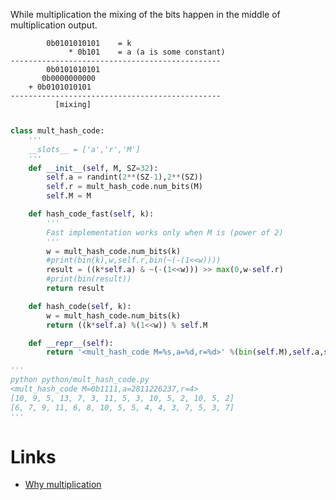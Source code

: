 
While multiplication the mixing of the bits happen in the middle of multiplication output.


```
        0b0101010101    = k
             * 0b101    = a (a is some constant)
-----------------------------------------------
        0b0101010101
       0b0000000000
    + 0b0101010101
-----------------------------------------------
          [mixing]
```

```python

class mult_hash_code:
    '''
    __slots__ = ['a','r','M']
    '''
    def __init__(self, M, SZ=32):
        self.a = randint(2**(SZ-1),2**(SZ))
        self.r = mult_hash_code.num_bits(M)
        self.M = M

    def hash_code_fast(self, k):
        '''
        Fast implementation works only when M is (power of 2)
        '''
        w = mult_hash_code.num_bits(k)
        #print(bin(k),w,self.r,bin(~(-(1<<w))))
        result = ((k*self.a) & ~(-(1<<w))) >> max(0,w-self.r)
        #print(bin(result))
        return result

    def hash_code(self, k):
        w = mult_hash_code.num_bits(k)
        return ((k*self.a) %(1<<w)) % self.M

    def __repr__(self):
        return '<mult_hash_code M=%s,a=%d,r=%d>' %(bin(self.M),self.a,self.r)

'''
python python/mult_hash_code.py
<mult_hash_code M=0b1111,a=2811226237,r=4>
[10, 9, 5, 13, 7, 3, 11, 5, 3, 10, 5, 2, 10, 5, 2]
[6, 7, 9, 11, 6, 8, 10, 5, 5, 4, 4, 3, 7, 5, 3, 7]
'''
```



Links
======

- [Why multiplication](https://ocw.mit.edu/courses/electrical-engineering-and-computer-science/6-006-introduction-to-algorithms-fall-2011/lecture-videos/lecture-8-hashing-with-chaining/)
